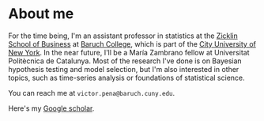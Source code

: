 # About me

For the time being, I'm an assistant professor in statistics at the [Zicklin School of Business](https://zicklin.baruch.cuny.edu/) at [Baruch College](http://www.baruch.cuny.edu/), which is part of the [City University of New York](http://www2.cuny.edu/). In the near future, I'll be a María Zambrano fellow at Universitat Politècnica de Catalunya. Most of the research I've done is on Bayesian hypothesis testing and model selection, but I'm also interested in other topics, such as time-series analysis or foundations of statistical science.

You can reach me at ``victor.pena@baruch.cuny.edu``.

Here's my [Google scholar](https://scholar.google.com/citations?user=VmWTUIoAAAAJ&hl=en).
